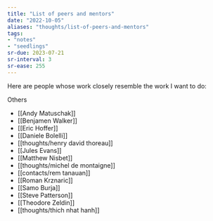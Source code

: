```yaml
---
title: "List of peers and mentors"
date: "2022-10-05"
aliases: "thoughts/list-of-peers-and-mentors"
tags:
- "notes"
- "seedlings"
sr-due: 2023-07-21
sr-interval: 3
sr-ease: 255
---
```


Here are people whose work closely resemble the work I want to do:

Others
- [[Andy Matuschak]]
- [[Benjamen Walker]]
- [[Eric Hoffer]]
- [[Daniele Bolelli]]
- [[thoughts/henry david thoreau]]
- [[Jules Evans]]
- [[Matthew Nisbet]]
- [[thoughts/michel de montaigne]]
- [[contacts/rem tanauan]]
- [[Roman Krznaric]]
- [[Samo Burja]]
- [[Steve Patterson]]
- [[Theodore Zeldin]]
- [[thoughts/thich nhat hanh]]

